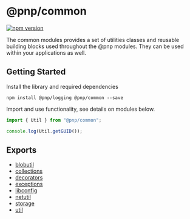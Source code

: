 # @pnp/common

[![npm version](https://badge.fury.io/js/%40pnp%2Fcommon.svg)](https://badge.fury.io/js/%40pnp%2Fcommon)

The common modules provides a set of utilities classes and reusable building blocks used throughout the @pnp modules. They can be used within your applications as well.

## Getting Started

Install the library and required dependencies

`npm install @pnp/logging @pnp/common --save`

Import and use functionality, see details on modules below.

```TypeScript
import { Util } from "@pnp/common";

console.log(Util.getGUID());
```

## Exports

* [blobutil](blobutil.md)
* [collections](collections.md)
* [decorators](decorators.md)
* [exceptions](exceptions.md)
* [libconfig](libconfig.md)
* [netutil](netutil.md)
* [storage](storage.md)
* [util](util.md)